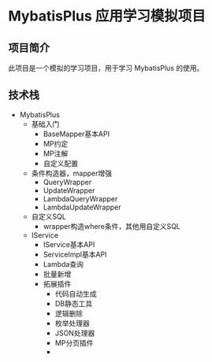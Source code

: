 # MybatisPlus 应用学习模拟项目

## 项目简介
此项目是一个模拟的学习项目，用于学习 MybatisPlus 的使用。

## 技术栈
+ MybatisPlus
  + 基础入门
    + BaseMapper基本API
    + MP约定
    + MP注解
    + 自定义配置
  + 条件构造器，mapper增强
    + QueryWrapper
    + UpdateWrapper
    + LambdaQueryWrapper
    + LambdaUpdateWrapper
  + 自定义SQL
    + wrapper构造where条件，其他用自定义SQL
  + IService
    + IService基本API
    + ServiceImpl基本API
    + Lambda查询
    + 批量新增
    + 拓展插件
      + 代码自动生成
      + DB静态工具
      + 逻辑删除
      + 枚举处理器
      + JSON处理器
      + MP分页插件
      + 
